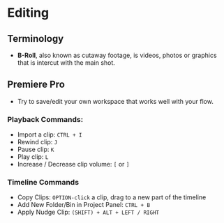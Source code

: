 # Editing

## Terminology

* **B-Roll**, also known as cutaway footage, is videos, photos or graphics that is intercut with the main shot.

## **Premiere Pro**

* Try to save/edit your own workspace that works well with your flow.

### Playback Commands:

* Import a clip: `CTRL + I`
* Rewind clip: `J`
* Pause clip: `K`
* Play clip: `L`
* Increase / Decrease clip volume: `[` or `]`

### Timeline Commands

* Copy Clips: `OPTION-click` a clip, drag to a new part of the timeline
* Add New Folder/Bin in Project Panel: `CTRL + B`
* Apply Nudge Clip: `(SHIFT) + ALT + LEFT / RIGHT`

